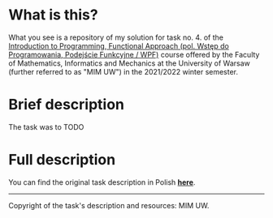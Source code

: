 # What is this?

What you see is a repository of my solution for task no. 4. of the [Introduction to Programming, Functional Approach (pol. Wstęp do Programowania, Podejście Funkcyjne / WPF)](https://usosweb.mimuw.edu.pl/kontroler.php?_action=katalog2/przedmioty/pokazPrzedmiot&prz_kod=1000-211bWPF) course offered by the Faculty of Mathematics, Informatics and Mechanics at the University of Warsaw (further referred to as "MIM UW") in the 2021/2022 winter semester.

# Brief description

The task was to TODO

# Full description 

You can find the original task description in Polish [**here**](https://github.com/kfernandez31/WPF-4-Origami/blob/main/task_description.md).

---
Copyright of the task's description and resources: MIM UW.